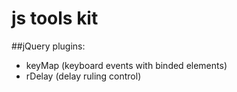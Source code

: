 # js tools kit
##jQuery plugins:
- keyMap (keyboard events with binded elements)
- rDelay (delay ruling control)